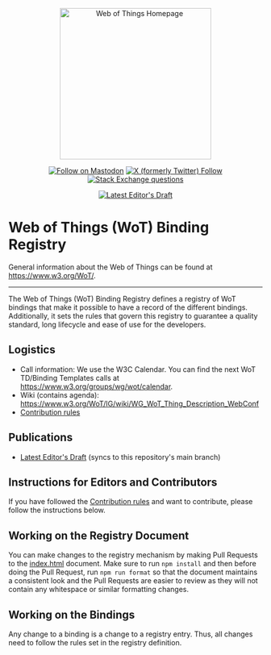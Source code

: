 <p align="center">
  <a href="https://w3.org/wot">
    <img alt="Web of Things Homepage" src="https://www.w3.org/WoT/IG/wiki/images/8/8f/WOT-hz.svg" width="300" />
  </a>
</p>

<p align="center">
  <a href="https://w3c.social/@wot">
    <img alt="Follow on Mastodon" src="https://img.shields.io/mastodon/follow/111609289932468076?domain=https%3A%2F%2Fw3c.social"></a>
  <a href="https://twitter.com/W3C_WoT">
    <img alt="X (formerly Twitter) Follow" src="https://img.shields.io/twitter/follow/W3C_WoT"></a>
  <a href="https://stackoverflow.com/questions/tagged/web-of-things">
    <img alt="Stack Exchange questions" src="https://img.shields.io/stackexchange/stackoverflow/t/web-of-things?style=plastic"></a>
</p>

<p align="center">
  <a href="https://w3c.github.io/wot-binding-registry/">
    <img alt="Latest Editor's Draft" src="https://img.shields.io/badge/Editor's_Draft-Latest-fe914a"></a>
</p>

# Web of Things (WoT) Binding Registry

General information about the Web of Things can be found at <https://www.w3.org/WoT/>.

---

The Web of Things (WoT) Binding Registry defines a registry of WoT bindings that make it possible to have a record of
the different bindings. Additionally, it sets the rules that govern this registry to guarantee a quality standard, long
lifecycle and ease of use for the developers.

## Logistics

 -   Call information: We use the W3C Calendar. You can find the next WoT TD/Binding Templates calls at
  <https://www.w3.org/groups/wg/wot/calendar>.
- Wiki (contains agenda): <https://www.w3.org/WoT/IG/wiki/WG_WoT_Thing_Description_WebConf>
- [Contribution rules](./CONTRIBUTING.md)

## Publications

- [Latest Editor's Draft](https://w3c.github.io/wot-binding-registry/) (syncs to this repository's main branch)

## Instructions for Editors and Contributors

If you have followed the [Contribution rules](./CONTRIBUTING.md) and want to contribute, please follow the instructions
below.

## Working on the Registry Document

You can make changes to the registry mechanism by making Pull Requests to the [index.html](./index.html) document. Make
sure to run `npm install` and then before doing the Pull Request, run `npm run format` so that the document maintains a
consistent look and the Pull Requests are easier to review as they will not contain any whitespace or similar formatting
changes.

## Working on the Bindings

Any change to a binding is a change to a registry entry. Thus, all changes need to follow the rules set in the registry
definition.
